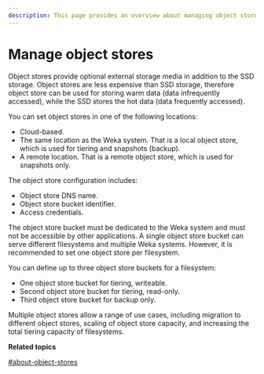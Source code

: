 ```yaml
---
description: This page provides an overview about managing object stores.
---
```


# Manage object stores

Object stores provide optional external storage media in addition to the SSD storage. Object stores are less expensive than SSD storage, therefore object store can be used for storing warm data (data infrequently accessed), while the SSD stores the hot data (data frequently accessed).

You can set object stores in one of the following locations:

* Cloud-based.
* The same location as the Weka system. That is a local object store, which is used for tiering and snapshots (backup).
* A remote location. That is a remote object store, which is used for snapshots only.

The object store configuration includes:

* Object store DNS name.
* Object store bucket identifier.
* Access credentials.

The object store bucket must be dedicated to the Weka system and must not be accessible by other applications. A single object store bucket can serve different filesystems and multiple Weka systems. However, it is recommended to set one object store per filesystem.

You can define up to three object store buckets for a filesystem:

* One object store bucket for tiering, writeable.
* Second object store bucket for tiering, read-only.
* Third object store bucket for backup only.

Multiple object stores allow a range of use cases, including migration to different object stores, scaling of object store capacity, and increasing the total tiering capacity of filesystems.

**Related topics**

[#about-object-stores](../../overview/filesystems.md#about-object-stores "mention")
